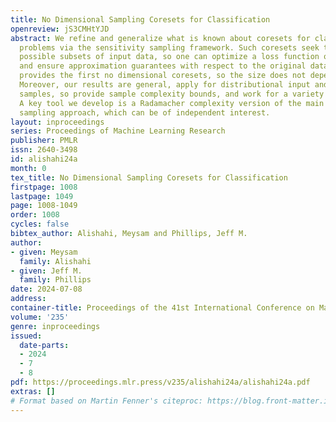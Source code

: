 ```yaml
---
title: No Dimensional Sampling Coresets for Classification
openreview: jS3CMHtYJD
abstract: We refine and generalize what is known about coresets for classification
  problems via the sensitivity sampling framework. Such coresets seek the smallest
  possible subsets of input data, so one can optimize a loss function on the coreset
  and ensure approximation guarantees with respect to the original data. Our analysis
  provides the first no dimensional coresets, so the size does not depend on the dimension.
  Moreover, our results are general, apply for distributional input and can use iid
  samples, so provide sample complexity bounds, and work for a variety of loss functions.
  A key tool we develop is a Radamacher complexity version of the main sensitivity
  sampling approach, which can be of independent interest.
layout: inproceedings
series: Proceedings of Machine Learning Research
publisher: PMLR
issn: 2640-3498
id: alishahi24a
month: 0
tex_title: No Dimensional Sampling Coresets for Classification
firstpage: 1008
lastpage: 1049
page: 1008-1049
order: 1008
cycles: false
bibtex_author: Alishahi, Meysam and Phillips, Jeff M.
author:
- given: Meysam
  family: Alishahi
- given: Jeff M.
  family: Phillips
date: 2024-07-08
address:
container-title: Proceedings of the 41st International Conference on Machine Learning
volume: '235'
genre: inproceedings
issued:
  date-parts:
  - 2024
  - 7
  - 8
pdf: https://proceedings.mlr.press/v235/alishahi24a/alishahi24a.pdf
extras: []
# Format based on Martin Fenner's citeproc: https://blog.front-matter.io/posts/citeproc-yaml-for-bibliographies/
---
```

